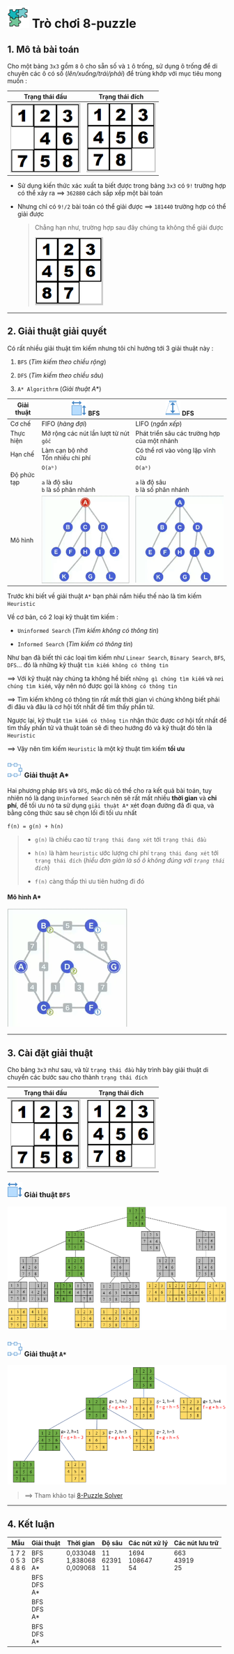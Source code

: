 # <img title="" src="https://raw.githubusercontent.com/Zenfection/Image/master/2021/05/16-14-55-43-icons8_big_puzzle_512px_1.png" alt="icons8_big_puzzle_512px_1.png" width="50"> Trò chơi 8-puzzle

## 1. Mô tả bài toán

Cho một bảng `3x3` gồm `8` ô cho sẵn số và `1` ô trống, sử dụng ô trống để di chuyên các ô có số (*lên/xuống/trái/phải*) để trùng khớp với mục tiêu mong muốn : 

| Trạng thái đầu                                                                                                                                                                             | Trạng thái đích                                                                                                                                                                            |
| ------------------------------------------------------------------------------------------------------------------------------------------------------------------------------------------ | ------------------------------------------------------------------------------------------------------------------------------------------------------------------------------------------ |
| <img title="" src="https://raw.githubusercontent.com/Zenfection/Image/master/2021/05/16-15-06-36-Screenshot%202021-05-16%20150625.png" alt="Screenshot 2021-05-16 150625.png" width="161"> | <img title="" src="https://raw.githubusercontent.com/Zenfection/Image/master/2021/05/16-15-07-20-Screenshot%202021-05-16%20150711.png" alt="Screenshot 2021-05-16 150711.png" width="159"> |

- Sử dụng kiến thức xác xuất ta biết được trong bảng `3x3` có `9!` trường hợp có thể xảy ra ==> `362880` cách sắp xếp một bài toán

- Nhưng chỉ có `9!/2` bài toán có thể giải được ==> `181440` trường hợp có thể giải được
  
  > Chẳng hạn như, trường hợp sau đây chúng ta không thể giải được
  > 
  > ![Screenshot 2021-05-16 151221.png](https://raw.githubusercontent.com/Zenfection/Image/master/2021/05/16-15-12-30-Screenshot%202021-05-16%20151221.png)

---

## 2. Giải thuật giải quyết

Có rất nhiều giải thuật tìm kiếm nhưng tôi chỉ hướng tới 3 giải thuật này : 

1. `BFS` (*Tìm kiếm theo chiều rộng*) 

2. `DFS` (*Tìm kiếm theo chiều sâu*)

3. `A* Algorithrm` (*Giải thuật A*\*)

| Giải thuật  | <img src="https://raw.githubusercontent.com/Zenfection/Image/master/2021/05/16-15-17-20-icons8_surface_512px.png" title="" alt="icons8_surface_512px.png" width="35"> BFS | <img title="" src="https://raw.githubusercontent.com/Zenfection/Image/master/2021/05/16-15-18-31-icons8_depth_512px_1.png" alt="icons8_depth_512px_1.png" width="35"> DFS |
| ----------- | ------------------------------------------------------------------------------------------------------------------------------------------------------------------------- | ------------------------------------------------------------------------------------------------------------------------------------------------------------------------- |
| Cơ chế      | FIFO (*hàng đợi*)                                                                                                                                                         | LIFO (*ngắn xếp*)                                                                                                                                                         |
| Thực hiện   | Mở rộng các nút lần lượt từ nút `gốc`                                                                                                                                     | Phát triển sâu các trường hợp của một nhánh                                                                                                                               |
| Hạn chế     | Làm cạn bộ nhớ<br>Tốn nhiều chi phí                                                                                                                                       | Có thể rơi vào vòng lặp vĩnh cữu<br>                                                                                                                                      |
| Độ phức tạp | `O(aᵇ)` <br><br>`a` là độ sâu<br>`b` là số phân nhánh                                                                                                                     | `O(aᵇ)` <br><br>`a` là độ sâu<br>`b` là số phân nhánh                                                                                                                     |
| Mô hình     | ![bfs_gif.gif](https://raw.githubusercontent.com/Zenfection/Image/master/2021/05/16-15-47-42-bfs_gif.gif)                                                                 | ![dfs_gif.gif](https://raw.githubusercontent.com/Zenfection/Image/master/2021/05/16-15-49-17-dfs_gif.gif)                                                                 |

Trước khi biết  về giải thuật `A*` bạn phải nắm hiểu thế nào là tìm kiếm `Heuristic`

Về cơ bản, có 2 loại kỹ thuật tìm kiếm : 

- `Uninformed Search` (*Tìm kiếm không có thông tin*)

- `Informed Search` (*Tìm kiếm có thông tin*)

Như bạn đã biết thì các loại tìm kiếm như `Linear Search`, `Binary Search`, `BFS`, `DFS`... đó là những kỹ thuật `tìm kiếm không có thông tin` 

==> Với kỹ thuật này chúng ta không hề biết `những gì chúng tìm kiếm` và `nơi chúng tìm kiếm`, vậy nên nó được gọi là `không có thông tin`

==> Tìm kiếm không có thông tin rất mất thời gian vì chúng không biết phải đi đâu và đâu là cơ hội tốt nhất để tìm thấy phần tử.

Ngược lại, kỹ thuật `tìm kiếm có thông tin` nhận thức được cơ hội tốt nhất để tìm thấy phần tử và thuật toán sẽ đi theo hướng đó và kỹ thuật đó tên là `Heuristic`

==> Vậy nên tìm kiếm `Heuristic` là một kỹ thuật tìm kiếm **tối ưu**

### <img src="https://raw.githubusercontent.com/Zenfection/Image/master/2021/05/16-15-19-51-icons8_flow_512px.png" title="" alt="icons8_flow_512px.png" width="35"> Giải thuật A*

Hai phương pháp `BFS` và `DFS`, mặc dù có thể cho ra kết quả bài toán, tuy nhiên nó là dạng `Uninformed Search` nên sẽ rất mất nhiều **thời gian** và **chi phí**, để tối ưu nó ta sử dụng `giải thuật A*` xét đoạn đường đã đi qua, và bằng công thức sau sẽ chọn lối đi tối ưu nhất 

```textile
f(n) = g(n) + h(n)
```

> - `g(n)` là chiều cao từ `trạng thái đang xét` tới `trạng thái đầu`
> 
> - `h(n)` là hàm `heuristic` ước lượng chi phí `trạng thái đang xét` tới `trạng thái đích` (*hiểu đơn giản là số ô không đúng với `trạng thái đích`*)
> 
> - `f(n)` càng thấp thì ưu tiên hướng đi đó

#### Mô hình A*

<img src="https://raw.githubusercontent.com/Zenfection/Image/master/2021/05/16-17-05-03-a_star.gif" title="" alt="a_star.gif" width="275">

---

## 3. Cài đặt giải thuật

Cho bảng `3x3` như sau, và từ `trạng thái đầu` hãy trình bày giải thuật di chuyển các bước sau cho thành `trạng thái đích `

| Trạng thái đầu                                                                                                                                                                             | Trạng thái đích                                                                                                                                                                            |
| ------------------------------------------------------------------------------------------------------------------------------------------------------------------------------------------ | ------------------------------------------------------------------------------------------------------------------------------------------------------------------------------------------ |
| <img title="" src="https://raw.githubusercontent.com/Zenfection/Image/master/2021/05/16-15-06-36-Screenshot%202021-05-16%20150625.png" alt="Screenshot 2021-05-16 150625.png" width="161"> | <img title="" src="https://raw.githubusercontent.com/Zenfection/Image/master/2021/05/16-15-07-20-Screenshot%202021-05-16%20150711.png" alt="Screenshot 2021-05-16 150711.png" width="159"> |

### <img src="https://raw.githubusercontent.com/Zenfection/Image/master/2021/05/16-15-17-20-icons8_surface_512px.png" title="" alt="icons8_surface_512px.png" width="35"> Giải thuật `BFS`

![Screenshot 2021-05-16 170812.png](https://raw.githubusercontent.com/Zenfection/Image/master/2021/05/16-17-12-15-Screenshot%202021-05-16%20170812.png)

### <img src="https://raw.githubusercontent.com/Zenfection/Image/master/2021/05/16-15-19-51-icons8_flow_512px.png" title="" alt="icons8_flow_512px.png" width="35"> Giải thuật `A*`

![Screenshot 2021-05-16 170747.png](https://raw.githubusercontent.com/Zenfection/Image/master/2021/05/16-17-12-20-Screenshot%202021-05-16%20170747.png)

> ==> Tham khảo tại [8-Puzzle Solver](https://deniz.co/8-puzzle-solver/)

---

## 4. Kết luận

| Mẫu                     | Giải thuật       | Thời gian                        | Độ sâu            | Các nút xử lý        | Các nút lưu trữ    |
| ----------------------- | ---------------- | -------------------------------- | ----------------- | -------------------- | ------------------ |
| 1 7 2<br>0 5 3<br>4 8 6 | BFS<br>DFS<br>A* | 0,033048<br>1,838068<br>0,009068 | 11<br>62391<br>11 | 1694<br>108647<br>54 | 663<br>43919<br>25 |
|                         | BFS<br>DFS<br>A* |                                  |                   |                      |                    |
|                         | BFS<br>DFS<br>A* |                                  |                   |                      |                    |
|                         | BFS<br>DFS<br>A* |                                  |                   |                      |                    |
